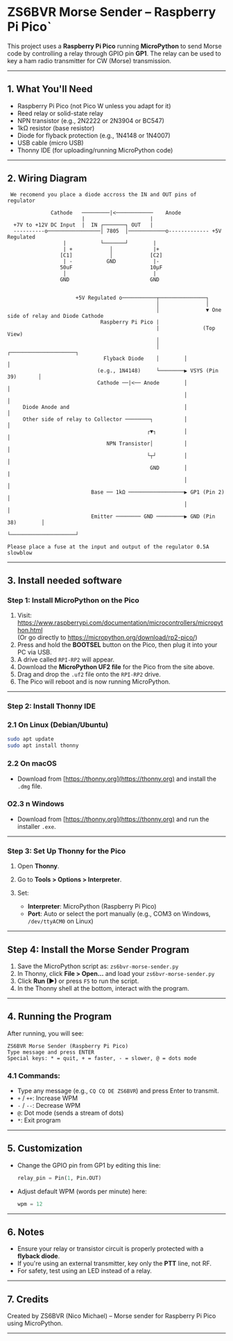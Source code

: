# ZS6BVR Morse Sender – Raspberry Pi Pico`



This project uses a **Raspberry Pi Pico** running **MicroPython** to send Morse code by controlling a relay through GPIO pin **GP1**. The relay can be used to key a ham radio transmitter for CW (Morse) transmission.

---

## 1. What You'll Need

- Raspberry Pi Pico (not Pico W unless you adapt for it)
- Reed relay or solid-state relay
- NPN transistor (e.g., 2N2222 or 2N3904 or BC547)
- 1kΩ resistor (base resistor)
- Diode for flyback protection (e.g., 1N4148 or 1N4007)
- USB cable (micro USB)
- Thonny IDE (for uploading/running MicroPython code)

---

## 2. Wiring Diagram

```
 We recomend you place a diode accross the IN and OUT pins of regulator
       
              Cathode   ─────────|<────────────    Anode
                        |                     |
  +7V to +12V DC Input  |  IN ┌───────┐ OUT   |
  ----------o─────────────────│ 7805  │────────────o------------- +5V Regulated
                  |           └───────┘        |
                  | +            │             |+
                 [C1]            │            [C2]
                  | -           GND            |-
                 50uF                         10µF
                  │                            |
                 GND                          GND
                               
                                             
                      +5V Regulated o───────────┬───────────────┐
                                                │               │
                                                │               ▼ One side of relay and Diode Cathode
                              Raspberry Pi Pico |
                                                |              (Top View)
                                                │
                                                │        ┌─────────────────────┐
                               Flyback Diode    │        │                     │
                             (e.g., 1N4148)     └────────▶ VSYS (Pin 39)       │
                             Cathode ──|<── Anode        │                     │
                                                         │                     │
     Diode Anode and                                     │                     │
     Other side of relay to Collector ────────┐          │                     │
                                             ┌▼┐         │                     │
                                NPN Transistor│          │                     │
                                             └┬┘         │                     │
                                              GND        │                     | 
                                                         │                     │
                           Base ── 1kΩ ──────────────────▶ GP1 (Pin 2)         │
                                                         │                     │
                           Emitter ──────── GND ─────────▶ GND (Pin 38)        │
                                                         └─────────────────────┘

Please place a fuse at the input and output of the regulator 0.5A slowblow

```

---
## 3. Install needed software
### Step 1: Install MicroPython on the Pico

1. Visit: https://www.raspberrypi.com/documentation/microcontrollers/micropython.html  
   (Or go directly to https://micropython.org/download/rp2-pico/)
2. Press and hold the **BOOTSEL** button on the Pico, then plug it into your PC via USB.
3. A drive called `RPI-RP2` will appear.
4. Download the **MicroPython UF2 file** for the Pico from the site above.
5. Drag and drop the `.uf2` file onto the `RPI-RP2` drive.
6. The Pico will reboot and is now running MicroPython.

---

### Step 2: Install Thonny IDE

### 2.1 On Linux (Debian/Ubuntu)
```bash
sudo apt update
sudo apt install thonny
```

### 2.2 On macOS

* Download from [https://thonny.org](https://thonny.org) and install the `.dmg` file.

### O2.3 n Windows

* Download from [https://thonny.org](https://thonny.org) and run the installer `.exe`.

---

### Step 3: Set Up Thonny for the Pico

1. Open **Thonny**.
2. Go to **Tools > Options > Interpreter**.
3. Set:

   * **Interpreter**: MicroPython (Raspberry Pi Pico)
   * **Port**: Auto or select the port manually (e.g., COM3 on Windows, `/dev/ttyACM0` on Linux)

---

## Step 4: Install the Morse Sender Program

1. Save the MicroPython script as: `zs6bvr-morse-sender.py`
2. In Thonny, click **File > Open...** and load your `zs6bvr-morse-sender.py`
3. Click **Run (▶)** or press `F5` to run the script.
4. In the Thonny shell at the bottom, interact with the program.

---

##  4. Running the Program

After running, you will see:

```
ZS6BVR Morse Sender (Raspberry Pi Pico)
Type message and press ENTER
Special keys: * = quit, + = faster, - = slower, @ = dots mode
```

### 4.1 Commands:

* Type any message (e.g., `CQ CQ DE ZS6BVR`) and press Enter to transmit.
* `+` / `++`: Increase WPM
* `-` / `--`: Decrease WPM
* `@`: Dot mode (sends a stream of dots)
* `*`: Exit program

---

## 5. Customization

* Change the GPIO pin from GP1 by editing this line:

  ```python
  relay_pin = Pin(1, Pin.OUT)
  ```
* Adjust default WPM (words per minute) here:

  ```python
  wpm = 12
  ```

---

## 6. Notes

* Ensure your relay or transistor circuit is properly protected with a **flyback diode**.
* If you're using an external transmitter, key only the **PTT** line, not RF.
* For safety, test using an LED instead of a relay.

---

## 7. Credits

Created by ZS6BVR (Nico Michael) – Morse sender for Raspberry Pi Pico using MicroPython.

---

